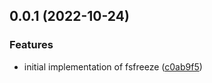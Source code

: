 ## 0.0.1 (2022-10-24)


### Features

* initial implementation of fsfreeze ([c0ab9f5](https://github.com/pascaliske/docker-fsfreeze/commit/c0ab9f5b39a3fce6ddca5a59960613081f8a12bb))




